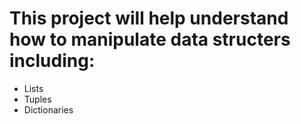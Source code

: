 # This project will help understand how to manipulate data structers including:

* Lists
* Tuples
* Dictionaries